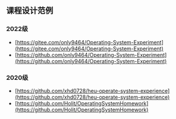 ## 课程设计范例
### 2022级
- [https://gitee.com/only9464/Operating-System-Experiment](https://gitee.com/only9464/Operating-System-Experiment)
- [https://github.com/only9464/Operating-System-Experiment](https://github.com/only9464/Operating-System-Experiment)

### 2020级
- [https://github.com/xhd0728/heu-operate-system-experience](https://github.com/xhd0728/heu-operate-system-experience)
- [https://github.com/Holit/OperatingSystemHomework](https://github.com/Holit/OperatingSystemHomework)

